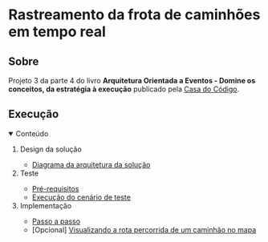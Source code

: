 # Rastreamento da frota de caminhões em tempo real

## Sobre

Projeto 3 da parte 4 do livro **Arquitetura Orientada a Eventos - Domine os conceitos, da estratégia à execução** publicado pela [Casa do Código](https://www.casadocodigo.com.br/).

## Execução

<!-- TABLE OF CONTENTS -->
<details open="open">
  <summary>Conteúdo</summary>
  <ol>    
    <li>
       <a>Design da solução</a>
    </li>
    <ul>
      <li>
        <a href="/cap12/execucao/design-solucao/diagrama-arquitetura-solucao.md">Diagrama da arquitetura da solução</a>
      </li>            	  
    </ul>
	<li>
       <a>Teste</a>
	</li>
	<ul>
      <li>
        <a href="/cap12/execucao/teste/teste-pre-requisitos.md">Pré-requisitos</a>
      </li>
	  <li>
        <a href="/cap12/execucao/teste/cenarios-de-teste.md">Execução do cenário de teste</a>
      </li>	  
	</ul>
	<li>
       <a>Implementação</a>
	</li>
	<ul>
      <li>
        <a href="/cap12/execucao/implementacao/passo-a-passo.md">Passo a passo</a>		
      </li>
	  <li>
        [Opcional] <a href="/cap12/execucao/implementacao/visualizando-a-rota-percorrida-de-um-caminhao-no-mapa.md">Visualizando a rota percorrida de um caminhão no mapa</a>
      </li>	  
	</ul>
  </ol>
</details>